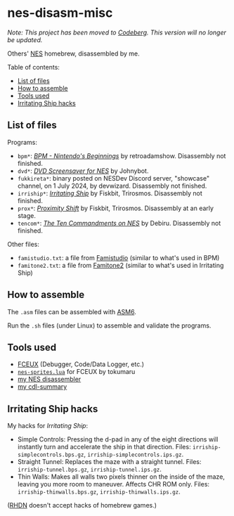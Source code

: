 # nes-disasm-misc
*Note: This project has been moved to [Codeberg](https://codeberg.org/qalle/nes-misc-disassembled). This version will no longer be updated.*

Others' [NES](https://en.wikipedia.org/wiki/Nintendo_Entertainment_System) homebrew, disassembled by me.

Table of contents:
* [List of files](#list-of-files)
* [How to assemble](#how-to-assemble)
* [Tools used](#tools-used)
* [Irritating Ship hacks](#irritating-ship-hacks)

## List of files
Programs:
* `bpm*`: *[BPM - Nintendo's Beginnings](https://retroadamshow.itch.io/bpm-nintendos-beginnings)* by retroadamshow. Disassembly not finished.
* `dvd*`: *[DVD Screensaver for NES](https://johnybot.itch.io/nes-dvd-screensaver)* by Johnybot.
* `fukkireta*`: binary posted on NESDev Discord server, "showcase" channel, on 1 July 2024, by devwizard. Disassembly not finished.
* `irriship*`: *[Irritating Ship](https://fiskbit.itch.io/irritating-ship)* by Fiskbit, Trirosmos. Disassembly not finished.
* `prox*`: *[Proximity Shift](https://fiskbit.itch.io/proximity-shift)* by Fiskbit, Trirosmos. Disassembly at an early stage.
* `tencom*`: *[The Ten Commandments on NES](https://debiru.itch.io/the-ten-commandments-on-nes)* by Debiru. Disassembly not finished.

Other files:
* `famistudio.txt`: a file from [Famistudio](https://github.com/BleuBleu/FamiStudio) (similar to what's used in BPM)
* `famitone2.txt`: a file from [Famitone2](https://shiru.untergrund.net/code.shtml) (similar to what's used in Irritating Ship)

## How to assemble
The `.asm` files can be assembled with [ASM6](https://www.romhacking.net/utilities/674/).

Run the `.sh` files (under Linux) to assemble and validate the programs.

## Tools used
* [FCEUX](https://fceux.com/web/home.html) (Debugger, Code/Data Logger, etc.)
* [`nes-sprites.lua`](https://forums.nesdev.org/viewtopic.php?f=2&t=13255) for FCEUX by tokumaru
* [my NES disassembler](https://github.com/qalle2/nes-disasm)
* [my cdl-summary](https://github.com/qalle2/cdl-summary)

## Irritating Ship hacks
My hacks for *Irritating Ship*:
* Simple Controls: Pressing the d-pad in any of the eight directions will
instantly turn and accelerate the ship in that direction. Files:
`irriship-simplecontrols.bps.gz`, `irriship-simplecontrols.ips.gz`.
* Straight Tunnel: Replaces the maze with a straight tunnel. Files:
`irriship-tunnel.bps.gz`, `irriship-tunnel.ips.gz`.
* Thin Walls: Makes all walls two pixels thinner on the inside of the maze,
leaving you more room to maneuver. Affects CHR ROM only. Files:
`irriship-thinwalls.bps.gz`, `irriship-thinwalls.ips.gz`.

([RHDN](https://www.romhacking.net) doesn't accept hacks of homebrew games.)
